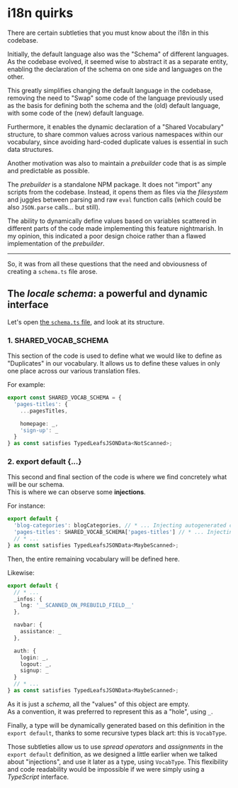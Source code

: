 # i18n quirks

There are certain subtleties that you must know about the i18n in this codebase.

Initially, the default language also was the "Schema" of different languages.  
As the codebase evolved, it seemed wise to abstract it as a separate entity, enabling the declaration of the schema on one side and languages on the
other.

This greatly simplifies changing the default language in the codebase, removing the need to "Swap" some code of the language previously used as the
basis for defining both the schema and the (old) default language, with some code of the (new) default language.

Furthermore, it enables the dynamic declaration of a "Shared Vocabulary" structure, to share common values across various namespaces within our
vocabulary, since avoiding hard-coded duplicate values is essential in such data structures.

Another motivation was also to maintain a _prebuilder_ code that is as simple and predictable as possible.

The _prebuilder_ is a standalone NPM package. It does not "import" any scripts from the codebase. Instead, it opens them as files via the _filesystem_
and juggles between parsing and raw `eval` function calls (which could be also `JSON.parse` calls... but still).

The ability to dynamically define values based on variables scattered in different parts of the code made implementing this feature nightmarish. In my
opinion, this indicated a poor design choice rather than a flawed implementation of the _prebuilder_.

---

So, it was from all these questions that the need and obviousness of creating a `schema.ts` file arose.

## The _locale schema_: a powerful and dynamic interface

Let's open [the `schema.ts` file](/src/i18n/locales/schema.ts), and look at its structure.

### 1. SHARED_VOCAB_SCHEMA

This section of the code is used to define what we would like to define as "Duplicates" in our vocabulary. It allows us to define these values in only
one place across our various translation files.

For example:

```ts
export const SHARED_VOCAB_SCHEMA = {
  'pages-titles': {
    ...pagesTitles,

    homepage: _,
    'sign-up': _
  }
} as const satisfies TypedLeafsJSONData<NotScanned>;
```

### 2. export default {...}

This second and final section of the code is where we find concretely what will be our schema.  
This is where we can observe some **injections**.

For instance:

```ts
export default {
  'blog-categories': blogCategories, // * ... Injecting autogenerated code
  'pages-titles': SHARED_VOCAB_SCHEMA['pages-titles'] // * ... Injecting code from our shared vocab schema definition
  // * ...
} as const satisfies TypedLeafsJSONData<MaybeScanned>;
```

Then, the entire remaining vocabulary will be defined here.

Likewise:

```ts
export default {
  // * ...
  _infos: {
    lng: '__SCANNED_ON_PREBUILD_FIELD__'
  },

  navbar: {
    assistance: _
  },

  auth: {
    login: _,
    logout: _,
    signup: _
  }
  // * ...
} as const satisfies TypedLeafsJSONData<MaybeScanned>;
```

As it is just a _schema_, all the "values" of this object are empty.  
As a convention, it was preferred to represent this as a "hole", using `_`.

Finally, a type will be dynamically generated based on this definition in the `export default`, thanks to some recursive types black art: this is
`VocabType`.

Those subtleties allow us to use _spread operators_ and _assignments_ in the `export default` definition, as we designed a little earlier when we
talked about "injections", and use it later as a type, using `VocabType`. This flexibility and code readability would be impossible if we were simply
using a _TypeScript_ interface.
